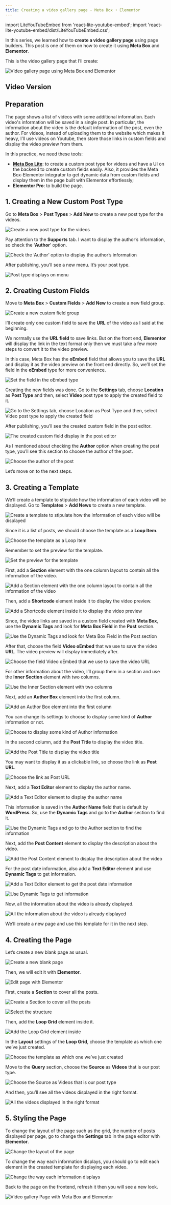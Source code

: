```yaml
---
title: Creating a video gallery page - Meta Box + Elementor
---
```


import LiteYouTubeEmbed from 'react-lite-youtube-embed';
import 'react-lite-youtube-embed/dist/LiteYouTubeEmbed.css';

In this series, we learned how to **create a video gallery page** using page builders. This post is one of them on how to create it using **Meta Box** and **Elementor**.

This is the video gallery page that I’ll create:

![Video gallery page using Meta Box and Elementor](https://i.imgur.com/P4EXEZU.png)

## Video Version

<LiteYouTubeEmbed id='1EEXCa2i-8U' />

## Preparation

The page shows a list of videos with some additional information. Each video's information will be saved in a single post. In particular, the information about the video is the default information of the post, even the author. For videos, instead of uploading them to the website which makes it heavy, I’ll use videos on Youtube, then store those links in custom fields and display the video preview from them.

In this practice, we need these tools:

* **[Meta Box Lite](https://metabox.io/lite/)**: to create a custom post type for videos and have a UI on the backend to create custom fields easily. Also, it provides the Meta Box-Elementor integrator to get dynamic data from custom fields and display them in the page built with Elementor effortlessly;
* **Elementor Pro**: to build the page.

## 1. Creating a New Custom Post Type

Go to **Meta Box** > **Post Types** > **Add New** to create a new post type for the videos.

![Create a new post type for the videos](https://i.imgur.com/VRE64Mt.png)

Pay attention to the **Supports** tab. I want to display the author’s information, so check the ‘**Author**’ option.

![Check the ‘Author’ option to display the author’s information](https://i.imgur.com/1CIrp2f.png)

After publishing, you’ll see a new menu. It’s your post type.

![Post type displays on menu](https://i.imgur.com/UAFBvN5.png)

## 2. Creating Custom Fields

Move to **Meta Box** > **Custom Fields** > **Add New** to create a new field group.

![Create a new custom field group](https://i.imgur.com/axD7epo.png)

I’ll create only one custom field to save the **URL** of the video as I said at the beginning.

We normally use the **URL field** to save links. But on the front end, **Elementor** will display the link in the text format only then we must take a few more steps to convert it to the video preview.

In this case, Meta Box has the **oEmbed** field that allows you to save the **URL** and display it as the video preview on the front end directly. So, we’ll set the field in the **oEmbed** type for more convenience.

![Set the field in the oEmbed type](https://i.imgur.com/MnWrqMP.png)

Creating the new fields was done. Go to the **Settings** tab, choose **Location** as **Post Type** and then, select **Video** post type to apply the created field to it.

![Go to the Settings tab, choose Location as Post Type and then, select Video post type to apply the created field](https://i.imgur.com/zVzROms.png)

After publishing, you’ll see the created custom field in the post editor.

![The created custom field display in the post editor](https://i.imgur.com/oj3Vvsf.png)

As I mentioned about checking the **Author** option when creating the post type, you’ll see this section to choose the author of the post.

![Choose the author of the post](https://i.imgur.com/w89OrIr.png)

Let’s move on to the next steps.

## 3. Creating a Template

We’ll create a template to stipulate how the information of each video will be displayed. Go to **Templates** > **Add News** to create a new template.

![Create a template to stipulate how the information of each video will be displayed](https://i.imgur.com/iKuGSDD.png)

Since it is a list of posts, we should choose the template as a **Loop Item**.

![Choose the template as a Loop Item](https://i.imgur.com/hrxKD2H.png)

Remember to set the preview for the template.

![Set the preview for the template](https://i.imgur.com/zucvnNZ.png)

First, add a **Section** element with the one column layout to contain all the information of the video.

![Add a Section element with the one column layout to contain all the information of the video](https://i.imgur.com/1WrQP12.png)

Then, add a **Shortcode** element inside it to display the video preview.

![Add a Shortcode element inside it to display the video preview](https://i.imgur.com/Q5t6fQI.png)

Since, the video links are saved in a custom field created with **Meta Box**, use the **Dynamic Tags** and look for **Meta Box Field** in the **Post** section.

![Use the Dynamic Tags and look for Meta Box Field in the Post section](https://i.imgur.com/FN6xsfK.png)

After that, choose the field **Video oEmbed** that we use to save the video **URL**. The video preview will display immediately after.

![Choose the field Video oEmbed that we use to save the video URL](https://i.imgur.com/ZJZMfnM.png)

For other information about the video, I’ll group them in a section and use the **Inner Section** element with two columns.

![Use the Inner Section element with two columns](https://i.imgur.com/3EUIAYi.png)

Next, add an **Author Box** element into the first column.

![Add an Author Box element into the first column](https://i.imgur.com/QXhWqWp.png)

You can change its settings to choose to display some kind of **Author** information or not.

![Choose to display some kind of Author information](https://i.imgur.com/QXhWqWp.png)

In the second column, add the **Post Title** to display the video title.

![Add the Post Title to display the video title](https://i.imgur.com/3Vw7H0o.png)

You may want to display it as a clickable link, so choose the link as **Post URL**.

![Choose the link as Post URL](https://i.imgur.com/Gtvy4PL.png)

Next, add a **Text Editor** element to display the author name.

![Add a Text Editor element to display the author name](https://i.imgur.com/yDXovhn.png)

This information is saved in the **Author Name** field that is default by **WordPress**. So, use the **Dynamic Tags** and go to the **Author** section to find it.

![Use the Dynamic Tags and go to the Author section to find the information](https://i.imgur.com/x61X56B.png)

Next, add the **Post Content** element to display the description about the video.

![Add the Post Content element to display the description about the video](https://i.imgur.com/QeY2irj.png)

For the post date information, also add a **Text Editor** element and use **Dynamic Tags** to get information.

![Add a Text Editor element to get the post date information](https://i.imgur.com/rzq4mRq.png)

![Use Dynamic Tags to get information](https://i.imgur.com/gLjV8oS.png)

Now, all the information about the video is already displayed.

![All the information about the video is already displayed](https://i.imgur.com/lbPxNpc.png)

We’ll create a new page and use this template for it in the next step.

## 4. Creating the Page

Let’s create a new blank page as usual.

![Create a new blank page](https://i.imgur.com/4vfkBcE.png)

Then, we will edit it with **Elementor**.

![Edit page with Elementor](https://i.imgur.com/1f6fJ0X.png)

First, create a **Section** to cover all the posts.

![Create a Section to cover all the posts](https://i.imgur.com/S6d84v1.png)

![Select the structure](https://i.imgur.com/gGdJhuV.png)

Then, add the **Loop Grid** element inside it.

![Add the Loop Grid element inside](https://i.imgur.com/RB1UuvP.png)

In the **Layout** settings of the **Loop Grid**, choose the template as which one we’ve just created.

![Choose the template as which one we’ve just created](https://i.imgur.com/un83cY8.png)

Move to the **Query** section, choose the **Source** as **Videos** that is our post type.

![Choose the Source as Videos that is our post type](https://i.imgur.com/po60ujg.png)

And then, you’ll see all the videos displayed in the right format.

![All the videos displayed in the right format](https://i.imgur.com/ABOWhbt.png)

## 5. Styling the Page

To change the layout of the page such as the grid, the number of posts displayed per page, go to change the **Settings** tab in the page editor with **Elementor**.

![Change the layout of the page](https://i.imgur.com/ABOWhbt.png)

To change the way each information displays, you should go to edit each element in the created template for displaying each video.

![Change the way each information displays](https://i.imgur.com/AVkWsf0.png)

Back to the page on the frontend, refresh it then you will see a new look.

![Video gallery Page with Meta Box and Elementor](https://i.imgur.com/P4EXEZU.png)
